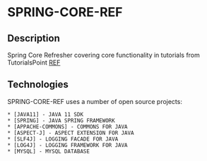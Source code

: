 # SPRING-CORE-REF

## Description

Spring Core Refresher covering core functionality in tutorials from TutorialsPoint [REF]

## Technologies

SPRING-CORE-REF uses a number of open source projects:

    * [JAVA11] - JAVA 11 SDK
    * [SPRING] - JAVA SPRING FRAMEWORK
    * [APPACHE-COMMONS] - COMMONS FOR JAVA
    * [ASPECT-J] - ASPECT EXTENSION FOR JAVA
    * [SLF4J] - LOGGING FACADE FOR JAVA
    * [LOG4J] - LOGGING FRAMEWORK FOR JAVA
    * [MYSQL] - MYSQL DATABASE

[REF]: <https://www.tutorialspoint.com/spring/index.htm>
[JAVA11]: <https://www.oracle.com/java/technologies/javase-jdk11-downloads.html>
[SPRING]: <https://spring.io>
[APPACHE-COMMONS]: <https://commons.apache.org>
[ASPECTJ]: <https://www.eclipse.org/aspectj/>
[MYSQL]: <https://www.mysql.com>
[SLF4J]: <http://www.slf4j.org>
[LOG4J]: <https://logging.apache.org/log4j/2.x/>